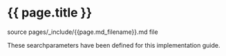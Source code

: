 # {{ page.title }}

source pages/_include/{{page.md_filename}}.md  file

These searchparameters have been defined for this implementation guide.
<!-- {% raw %} {% include list-simple-searchparameters.%} {% endraw %} -->

